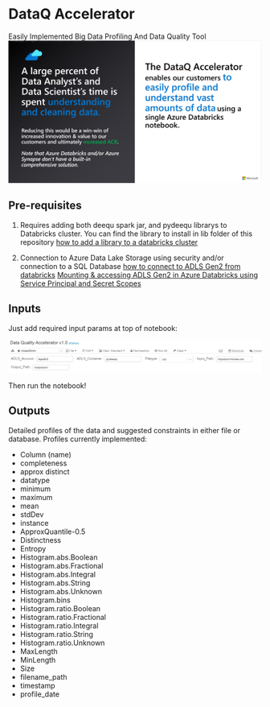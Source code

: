 # DataQ Accelerator
Easily Implemented Big Data Profiling And Data Quality Tool
![summary](https://github.com/ashu1979/dataq_accelerator/blob/main/images/DataQ%20%20summary.jpg?raw=true)


## Pre-requisites
1) Requires adding both deequ spark jar, and pydeequ librarys to Databricks cluster. You can find the library to install in lib folder of this repository
[how to add a library to a databricks cluster](https://docs.microsoft.com/en-us/azure/databricks/libraries/cluster-libraries)



2) Connection to Azure Data Lake Storage using security and/or connection to a SQL Database
[how to connect to ADLS Gen2 from databricks](https://docs.databricks.com/data/data-sources/azure/azure-datalake-gen2.html)
[Mounting & accessing ADLS Gen2 in Azure Databricks using Service Principal and Secret Scopes](https://towardsdatascience.com/mounting-accessing-adls-gen2-in-azure-databricks-using-service-principal-and-secret-scopes-96e5c3d6008b)


## Inputs
Just add required input params at top of notebook:

![Just add required input params at top of notebook](https://github.com/ashu1979/dataq_accelerator/blob/main/images/Inputs.jpg?raw=true)

Then run the notebook!

## Outputs
Detailed profiles of the data and suggested constraints in either file or database.
Profiles currently implemented:

 - Column (name)
 - completeness
 - approx distinct
 - datatype
 - minimum
 - maximum
 - mean
 - stdDev
 - instance
 - ApproxQuantile-0.5
 - Distinctness
 - Entropy
 - Histogram.abs.Boolean
 - Histogram.abs.Fractional
 - Histogram.abs.Integral
 - Histogram.abs.String
 - Histogram.abs.Unknown
 - Histogram.bins
 - Histogram.ratio.Boolean
 - Histogram.ratio.Fractional
 - Histogram.ratio.Integral
 - Histogram.ratio.String
 - Histogram.ratio.Unknown
 - MaxLength
 - MinLength
 - Size
 - filename_path
 - timestamp
 - profile_date






